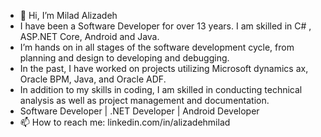 - 👋 Hi, I’m Milad Alizadeh
- I have been a Software Developer for over 13 years. I am skilled in C# , ASP.NET Core, Android and Java. 
- I’m hands on in all stages of the software development cycle, from planning and design to developing and debugging. 
- In the past, I have worked on projects utilizing Microsoft dynamics ax, Oracle BPM, Java, and Oracle ADF. 
- In addition to my skills in coding, I am skilled in conducting technical analysis as well as project management and documentation. 
- Software Developer | .NET Developer | Android Developer
- 📫 How to reach me: linkedin.com/in/alizadehmilad

<!---
miladalz/miladalz is a ✨ special ✨ repository because its `README.md` (this file) appears on your GitHub profile.
You can click the Preview link to take a look at your changes.
--->
